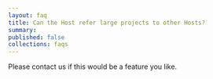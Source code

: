 ```yaml
---
layout: faq
title: Can the Host refer large projects to other Hosts?
summary:
published: false
collections: faqs
---
```


Please contact us if this would be a feature you like.
